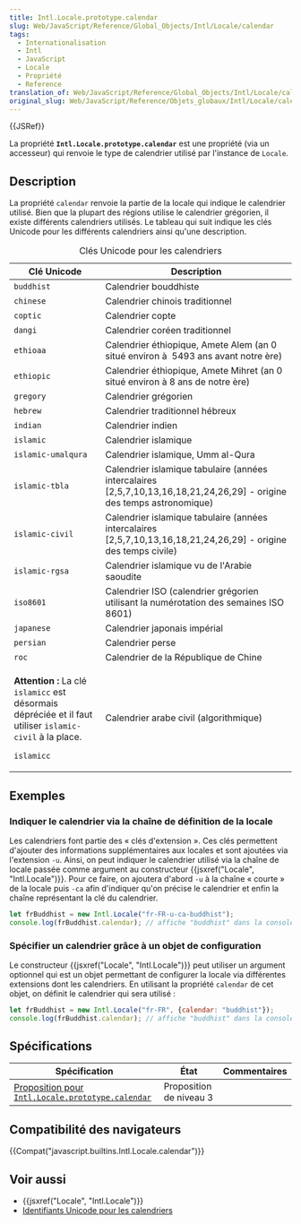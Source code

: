 ```yaml
---
title: Intl.Locale.prototype.calendar
slug: Web/JavaScript/Reference/Global_Objects/Intl/Locale/calendar
tags:
  - Internationalisation
  - Intl
  - JavaScript
  - Locale
  - Propriété
  - Reference
translation_of: Web/JavaScript/Reference/Global_Objects/Intl/Locale/calendar
original_slug: Web/JavaScript/Reference/Objets_globaux/Intl/Locale/calendar
---
```

{{JSRef}}

La propriété **`Intl.Locale.prototype.calendar`** est une propriété (via un accesseur) qui renvoie le type de calendrier utilisé par l'instance de `Locale`.

## Description

La propriété `calendar` renvoie la partie de la locale qui indique le calendrier utilisé. Bien que la plupart des régions utilise le calendrier grégorien, il existe différents calendriers utilisés. Le tableau qui suit indique les clés Unicode pour les différents calendriers ainsi qu'une description.

<table class="standard-table">
  <caption>
    Clés Unicode pour les calendriers
  </caption>
  <thead>
    <tr>
      <th scope="col">Clé Unicode</th>
      <th scope="col">Description</th>
    </tr>
  </thead>
  <tbody>
    <tr>
      <td><code>buddhist</code></td>
      <td>Calendrier bouddhiste</td>
    </tr>
    <tr>
      <td><code>chinese</code></td>
      <td>Calendrier chinois traditionnel</td>
    </tr>
    <tr>
      <td><code>coptic</code></td>
      <td>Calendrier copte</td>
    </tr>
    <tr>
      <td><code>dangi</code></td>
      <td>Calendrier coréen traditionnel</td>
    </tr>
    <tr>
      <td><code>ethioaa</code></td>
      <td>
        Calendrier éthiopique, Amete Alem (an 0 situé environ à  5493 ans avant
        notre ère)
      </td>
    </tr>
    <tr>
      <td><code>ethiopic</code></td>
      <td>
        Calendrier éthiopique, Amete Mihret (an 0 situé environ à 8 ans de notre
        ère)
      </td>
    </tr>
    <tr>
      <td><code>gregory</code></td>
      <td>Calendrier grégorien</td>
    </tr>
    <tr>
      <td><code>hebrew</code></td>
      <td>Calendrier traditionnel hébreux</td>
    </tr>
    <tr>
      <td><code>indian</code></td>
      <td>Calendrier indien</td>
    </tr>
    <tr>
      <td><code>islamic</code></td>
      <td>Calendrier islamique</td>
    </tr>
    <tr>
      <td><code>islamic-umalqura</code></td>
      <td>Calendrier islamique, Umm al-Qura</td>
    </tr>
    <tr>
      <td><code>islamic-tbla</code></td>
      <td>
        Calendrier islamique tabulaire (années intercalaires
        [2,5,7,10,13,16,18,21,24,26,29] - origine des temps astronomique)
      </td>
    </tr>
    <tr>
      <td><code>islamic-civil</code></td>
      <td>
        Calendrier islamique tabulaire (années intercalaires
        [2,5,7,10,13,16,18,21,24,26,29] - origine des temps civile)
      </td>
    </tr>
    <tr>
      <td><code>islamic-rgsa</code></td>
      <td>Calendrier islamique vu de l'Arabie saoudite</td>
    </tr>
    <tr>
      <td><code>iso8601</code></td>
      <td>
        Calendrier ISO (calendrier grégorien utilisant la numérotation des
        semaines ISO 8601)
      </td>
    </tr>
    <tr>
      <td><code>japanese</code></td>
      <td>Calendrier japonais impérial</td>
    </tr>
    <tr>
      <td><code>persian</code></td>
      <td>Calendrier perse</td>
    </tr>
    <tr>
      <td><code>roc</code></td>
      <td>Calendrier de la République de Chine</td>
    </tr>
    <tr>
      <td>
        <div class="warning">
          <p>
            <strong>Attention :</strong> La clé  <code>islamicc</code> est
            désormais dépréciée et il faut utiliser <code>islamic-civil</code> à
            la place.
          </p>
        </div>
        <p><code>islamicc</code></p>
      </td>
      <td>Calendrier arabe civil (algorithmique)</td>
    </tr>
  </tbody>
</table>

## Exemples

### Indiquer le calendrier via la chaîne de définition de la locale

Les calendriers font partie des « clés d'extension ». Ces clés permettent d'ajouter des informations supplémentaires aux locales et sont ajoutées via l'extension `-u`. Ainsi, on peut indiquer le calendrier utilisé via la chaîne de locale passée comme argument au constructeur {{jsxref("Locale", "Intl.Locale")}}. Pour ce faire, on ajoutera d'abord `-u` à la chaîne « courte » de la locale puis `-ca` afin d'indiquer qu'on précise le calendrier et enfin la chaîne représentant la clé du calendrier.

```js
let frBuddhist = new Intl.Locale("fr-FR-u-ca-buddhist");
console.log(frBuddhist.calendar); // affiche "buddhist" dans la console
```

### Spécifier un calendrier grâce à un objet de configuration

Le constructeur {{jsxref("Locale", "Intl.Locale")}} peut utiliser un argument optionnel qui est un objet permettant de configurer la locale via différentes extensions dont les calendriers. En utilisant la propriété `calendar` de cet objet, on définit le calendrier qui sera utilisé :

```js
let frBuddhist = new Intl.Locale("fr-FR", {calendar: "buddhist"});
console.log(frBuddhist.calendar); // affiche "buddhist" dans la console
```

## Spécifications

| Spécification                                                                                                                        | État                    | Commentaires |
| ------------------------------------------------------------------------------------------------------------------------------------ | ----------------------- | ------------ |
| [Proposition pour `Intl.Locale.prototype.calendar`](https://tc39.github.io/proposal-intl-locale/#sec-Intl.Locale.prototype.calendar) | Proposition de niveau 3 |              |

## Compatibilité des navigateurs

{{Compat("javascript.builtins.Intl.Locale.calendar")}}

## Voir aussi

- {{jsxref("Locale", "Intl.Locale")}}
- [Identifiants Unicode pour les calendriers](https://www.unicode.org/reports/tr35/#UnicodeCalendarIdentifier)
